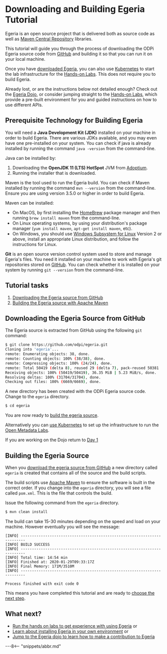 <!-- SPDX-License-Identifier: CC-BY-4.0 -->
<!-- Copyright Contributors to the ODPi Egeria project. -->

# Downloading and Building Egeria Tutorial

Egeria is an open source project that is delivered both as source code as well as [Maven Central Repository](https://search.maven.org/) libraries.

This tutorial will guide you through the process of downloading the ODPi Egeria source code from [GitHub](https://github.com/) and building it so that you can run it on your local machine.  

Once you have [downloaded Egeria](#downloading-the-egeria-source-from-github), you can also use
[Kubernetes](/egeria-docs/education/tutorials/lab-infrastructure-guide/running-kubernetes/overview) to 
start the lab infrastructure for the [Hands-on Labs](/egeria-docs/education/open-metadata-labs).
This does not require you to build Egeria.

Already lost, or are the instructions below not detailed enough? Check out the [Egeria Dojo](../../egeria-dojo),
or consider jumping straight to the [Hands-on Labs](/egeria-docs/education/open-metadata-labs), which provide a pre-built environment
for you and guided instructions on how to use different APIs.
 
## Prerequisite Technology for Building Egeria

You will need a **Java Development Kit (JDK)** installed on your machine in order to build Egeria.
There are various JDKs available, and you may even have one pre-installed on your system. You can check
if java is already installed by running the command `java -version` from the command-line.

Java can be installed by:

1. Downloading the **OpenJDK 11 (LTS) HotSpot** JVM from [Adoptium](https://adoptopenjdk.net).
5. Running the installer that is downloaded.

Maven is the tool used to run the Egeria build.
You can check if Maven installed by running the command `mvn --version` from the command-line.
Ensure you are using version 3.5.0 or higher in order to build Egeria.

Maven can be installed:

- On MacOS, by first installing the [HomeBrew](https://brew.sh) package manager and then running
`brew install maven` from the command-line.
- On Linux operating systems, by using your distribution's package manager (`yum install maven`, `apt-get install maven`, etc).
- On Windows, you should use [Windows Subsystem for Linux](https://docs.microsoft.com/en-us/windows/wsl/) Version 2 or above, install an appropriate Linux distribution, and follow
  the instructions for Linux.
  
**Git** is an open source version control system used to store and manage Egeria's files.
You need it installed on your machine to work with Egeria's git repositories stored on
[GitHub](https://github.com/odpi/egeria).
You can check whether it is installed on your system by running `git --version` from the command-line.


## Tutorial tasks

1. [Downloading the Egeria source from GitHub](#downloading-the-egeria-source-from-github)
2. [Building the Egeria source with Apache Maven](#building-egeria-source.md)

## Downloading the Egeria Source from GitHub

The Egeria source is extracted from GitHub using the following `git` command:

```bash
$ git clone https://github.com/odpi/egeria.git
Cloning into 'egeria'...
remote: Enumerating objects: 38, done.
remote: Counting objects: 100% (38/38), done.
remote: Compressing objects: 100% (24/24), done.
remote: Total 50419 (delta 8), reused 29 (delta 7), pack-reused 50381
Receiving objects: 100% (50419/50419), 36.35 MiB | 5.23 MiB/s, done.
Resolving deltas: 100% (31704/31704), done.
Checking out files: 100% (6669/6669), done.
```

A new directory has been created with the ODPi Egeria source code.
Change to the `egeria` directory.

```bash
$ cd egeria
```

You are now ready to [build the egeria source](#building-and-downloading-egeria-source).

Alternatively you can [use Kubernetes](../lab-infrastructure-guide/running-kubernetes.md)
to set up the infrastructure to run the [Open Metadata Labs](../../open-metadata-labs).

If you are working on the Dojo return to [Day 1](../../../getting-started/dojo/egeria-dojo-day-1-3-2-4-second-server.md)

## Building the Egeria Source

When you [download the egeria source from GitHub](task-downloading-egeria-source.md)
a new directory called `egeria` is created that contains all of the source and the build scripts.

The build scripts use [Apache Maven](https://maven.apache.org) to ensure the software is
built in the correct order.  If you change into the `egeria` directory, you will see
a file called `pom.xml`.  This is the file that controls the build.

Issue the following command from the `egeria` directory.

```bash
$ mvn clean install
``` 

The build can take 15-30 minutes depending on the speed and load on your machine.  However eventually you will see the message:

```text
[INFO] ------------------------------------------------------------------------
[INFO] BUILD SUCCESS
[INFO] ------------------------------------------------------------------------
[INFO] Total time: 14:54 min
[INFO] Finished at: 2020-01-29T09:33:17Z
[INFO] Final Memory: 171M/3510M
[INFO] ------------------------------------------------------------------------

Process finished with exit code 0
```

This means you have completed this tutorial and are ready to [choose the next step](..).

## What next?

* [Run the hands on labs to get experience with using Egeria](../../open-metadata-labs)
or
* [Learn about installing Egeria in your own environment](../installing-egeria-tutorial)
or
* [Jump to the Egeria dojo to learn how to make a contribution to Egeria](/egeria-docs/education/egeria-dojo/egeria-dojo-day-2-3-contribution-to-egeria.md)

---8<-- "snippets/abbr.md"
